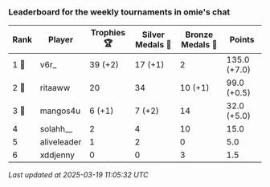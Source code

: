 ### Leaderboard for the weekly tournaments in omie's chat
| Rank | Player | Trophies 🏆 | Silver Medals 🥈 | Bronze Medals 🥉 | Points |
|------|--------|-------------|------------------|------------------|--------|
| 1 🥇 | v6r_ | 39 (+2) | 17 (+1) | 2 | 135.0 (+7.0) |
| 2 🥈 | ritaaww | 20 | 34 | 10 (+1) | 99.0 (+0.5) |
| 3 🥉 | mangos4u | 6 (+1) | 7 (+2) | 14 | 32.0 (+5.0) |
| 4 | solahh__ | 2 | 4 | 10 | 15.0 |
| 5 | aliveleader | 1 | 2 | 0 | 5.0 |
| 6 | xddjenny | 0 | 0 | 3 | 1.5 |

_Last updated at 2025-03-19 11:05:32 UTC_
